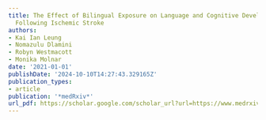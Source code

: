```yaml
---
title: The Effect of Bilingual Exposure on Language and Cognitive Development in Children
  Following Ischemic Stroke
authors:
- Kai Ian Leung
- Nomazulu Dlamini
- Robyn Westmacott
- Monika Molnar
date: '2021-01-01'
publishDate: '2024-10-10T14:27:43.329165Z'
publication_types:
- article
publication: '*medRxiv*'
url_pdf: https://scholar.google.com/scholar_url?url=https://www.medrxiv.org/content/medrxiv/early/2021/10/28/2021.10.27.21265481.full.pdf&hl=en&sa=T&oi=gsb-gga&ct=res&cd=0&d=3238833235172218332&ei=AXcJZ8qaO8e16rQPtrSLiQs&scisig=AFWwaeaNbVPpCmCiO02Q6zh3w1Fp
---
```

